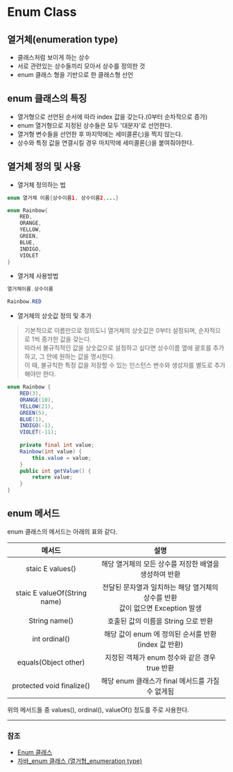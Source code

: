 # Enum Class

## 열거체(enumeration type)
* 클래스처럼 보이게 하는 상수
* 서로 관련있는 상수들끼리 모아서 상수를 정의한 것
* enum 클래스 형을 기반으로 한 클래스형 선언

## enum 클래스의 특징
* 열거형으로 선언된 순서에 따라 index 값을 갖는다.(0부터 순차적으로 증가)
* enum 열거형으로 지정된 상수들은 모두 '대문자'로 선언한다.
* 열거형 변수들을 선언한 후 마지막에는 세미콜론(;)을 찍지 않는다.
* 상수와 특정 값을 연결시킬 경우 마지막에 세미콜론(;)을 붙여줘야한다.

## 열거체 정의 및 사용
* 열거체 정의하는 법
```java
enum 열거체 이름{상수이름1, 상수이름2,...}
```
```java
enum Rainbow{
    RED,
    ORANGE,
    YELLOW,
    GREEN,
    BLUE,
    INDIGO,
    VIOLET
}
```

* 열거체 사용방법
```java
열거체이름.상수이름
```
```java
Rainbow.RED
```

* 열거체의 상숫값 정의 및 추가
> 기본적으로 이름만으로 정의도니 열거체의 상숫값은 0부터 설정되며, 순차적으로 1씩 증가한 값을 갖는다.
> <br> 따라서 불규칙적인 값을 상숫값으로 설정하고 싶다면 상수이름 옆에 괄호를 추가하고, 그 안에 원하는 값을 명시한다.
> <br> 이 때, 불규칙한 특정 값을 저장할 수 있는 인스턴스 변수와 생성자를 별도로 추가해야만 한다. 

```java
enum Rainbow {
    RED(3),
    ORANGE(10),
    YELLOW(21),
    GREEN(5),
    BLUE(1),
    INDIGO(-1),
    VIOLET(-11);
    
    private final int value;
    Rainbow(int value) {
        this.value = value;
    }
    public int getValue() {
        return value;
    }
}
```

## enum 메서드
enum 클래스의 메서드는 아래의 표와 같다.

|             메서드              |                          설명                          |
|:----------------------------:|:----------------------------------------------------:|
|       staic E values()       |            해당 열거체의 모든 상수를 저장한 배열을 생성하여 반환            |
| staic E valueOf(String name) | 전달된 문자열과 일치하는 해당 열거체의 상수를 반환<br/>값이 없으면 Exception 발생 |
|        String name()         |               호출된 값의 이름을 String 으로 반환                |
|        int ordinal()         |         해당 값이 enum 에 정의된 순서를 반환(index 값 반환)          |
|     equals(Object other)     |            지정된 객체가 enum 정수와 같은 경우 true 반환            |
|protected void finalize()|           해당 enum 클래스가 final 메서드를 가질 수 없게됨           |

위의 메서드들 중 values(), ordinal(), valueOf() 정도를 주로 사용한다.

---
### 참조
* [Enum 클래스](http://www.tcpschool.com/java/java_api_enum)
* [자바_enum 클래스 (열거형_enumeration type)](https://mine-it-record.tistory.com/204)